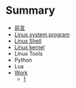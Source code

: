 # Summary

* [前言](README.md)
* [Linux system program](linux.md)
* [Linux Shell](linux-shell.md)
* [Linux kernel](linux-kernel.md)
* Linux Tools
* Python
* Lua
* [Work](work.md)
  * [1](work/1.md)

